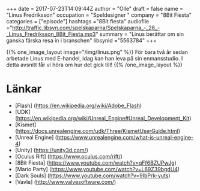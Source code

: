 +++
date = 2017-07-23T14:09:44Z
author = "Olle"
draft = false
name = "Linus Fredriksson"
occupation = "Speldesigner "
company = "8Bit Fiesta"
categories = ["episode"]
hashtags ="8Bit fiesta"
audiofile ="http://traffic.libsyn.com/spelskaparna/Spelskaparna_-_28_-_Linus_Fredriksson_8Bit_Fiesta.mp3"
summary = "Linus berättar om sin ganska färska resa in i branschen"
libsynid ="5563784"
+++

{{% one_image_layout image="/img/linus.png" %}}
För bara två år sedan arbetade Linus med E-handel, idag kan han leva på
sin enmansstudio. I detta avsnitt får vi höra om hur det gick till!
{{% /one_image_layout %}}


# Länkar
* [Flash] (https://en.wikipedia.org/wiki/Adobe_Flash)
* [UDK] (https://en.wikipedia.org/wiki/Unreal_Engine#Unreal_Development_Kit)
* [Kismet] (https://docs.unrealengine.com/udk/Three/KismetUserGuide.html)
* [Unreal Engine] (https://www.unrealengine.com/what-is-unreal-engine-4)
* [Unity] (https://unity3d.com/)
* [Oculus Rift] (https://www.oculus.com/rift/)
* [8Bit Fiesta] (https://www.youtube.com/watch?v=qFf6BZUPwJg)
* [Mario Party] (https://www.youtube.com/watch?v=L69Z39bgdU4)
* [Dark Souls] (https://www.youtube.com/watch?v=9IbPrk-yuts)
* [Vavle] (http://www.valvesoftware.com/)
